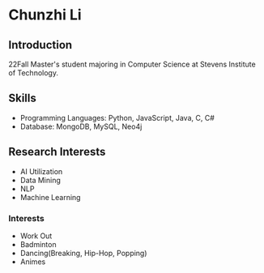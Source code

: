 # Chunzhi Li

## Introduction

22Fall Master's student majoring in Computer Science at Stevens Institute of Technology.

## Skills
- Programming Languages: Python, JavaScript, Java, C, C#
- Database: MongoDB, MySQL, Neo4j


## Research Interests 
- AI Utilization
- Data Mining
- NLP
- Machine Learning

### Interests
- Work Out
- Badminton
- Dancing(Breaking, Hip-Hop, Popping)
- Animes
